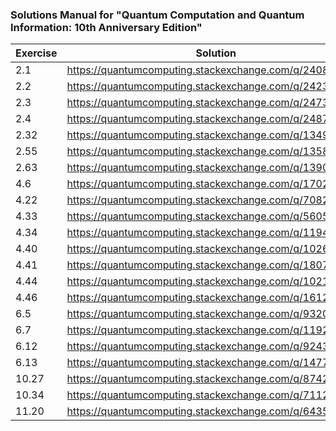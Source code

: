 ### Solutions Manual for "Quantum Computation and Quantum Information: 10th Anniversary Edition"

| Exercise | Solution                                                |
| -------- | ------------------------------------------------------- |
|   2.1    | https://quantumcomputing.stackexchange.com/q/2408/9474  |
|   2.2    | https://quantumcomputing.stackexchange.com/q/2423/9474  |
|   2.3    | https://quantumcomputing.stackexchange.com/q/2473/9474  |
|   2.4    | https://quantumcomputing.stackexchange.com/q/2487/9474  |
|   2.32   | https://quantumcomputing.stackexchange.com/q/13499/9474 |
|   2.55   | https://quantumcomputing.stackexchange.com/q/13589/9474 |
|   2.63   | https://quantumcomputing.stackexchange.com/q/13904/9474 |
|   4.6    | https://quantumcomputing.stackexchange.com/q/17026/9474 |
|   4.22   | https://quantumcomputing.stackexchange.com/q/7082/9474  |
|   4.33   | https://quantumcomputing.stackexchange.com/q/5605/9474  |
|   4.34   | https://quantumcomputing.stackexchange.com/q/11941/9474 |
|   4.40   | https://quantumcomputing.stackexchange.com/q/10269/9474 |
|   4.41   | https://quantumcomputing.stackexchange.com/q/18077/9474 |
|   4.44   | https://quantumcomputing.stackexchange.com/q/10216/9474 |
|   4.46   | https://quantumcomputing.stackexchange.com/q/16126/9474 |
|   6.5    | https://quantumcomputing.stackexchange.com/q/9320/9474  |
|   6.7    | https://quantumcomputing.stackexchange.com/q/11921/9474 |
|   6.12   | https://quantumcomputing.stackexchange.com/q/9243/9474  |
|   6.13   | https://quantumcomputing.stackexchange.com/q/14771/9474 |
|  10.27   | https://quantumcomputing.stackexchange.com/q/8742/9474  |
|  10.34   | https://quantumcomputing.stackexchange.com/q/7112/9474  |
|  11.20   | https://quantumcomputing.stackexchange.com/q/6435/9474  |
